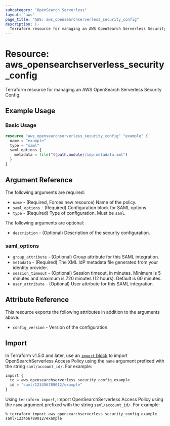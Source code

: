 ```yaml
---
subcategory: "OpenSearch Serverless"
layout: "aws"
page_title: "AWS: aws_opensearchserverless_security_config"
description: |-
  Terraform resource for managing an AWS OpenSearch Serverless Security Config.
---
```


# Resource: aws_opensearchserverless_security_config

Terraform resource for managing an AWS OpenSearch Serverless Security Config.

## Example Usage

### Basic Usage

```terraform
resource "aws_opensearchserverless_security_config" "example" {
  name = "example"
  type = "saml"
  saml_options {
    metadata = file("${path.module}/idp-metadata.xml")
  }
}
```

## Argument Reference

The following arguments are required:

* `name` - (Required, Forces new resource) Name of the policy.
* `saml_options` - (Required) Configuration block for SAML options.
* `type` - (Required) Type of configuration. Must be `saml`.

The following arguments are optional:

* `description` - (Optional) Description of the security configuration.

### saml_options

* `group_attribute` - (Optional) Group attribute for this SAML integration.
* `metadata` - (Required) The XML IdP metadata file generated from your identity provider.
* `session_timeout` - (Optional) Session timeout, in minutes. Minimum is 5 minutes and maximum is 720 minutes (12 hours). Default is 60 minutes.
* `user_attribute` - (Optional) User attribute for this SAML integration.

## Attribute Reference

This resource exports the following attributes in addition to the arguments above:

* `config_version` - Version of the configuration.

## Import

In Terraform v1.5.0 and later, use an [`import` block](https://developer.hashicorp.com/terraform/language/import) to import OpenSearchServerless Access Policy using the `name` argument prefixed with the string `saml/account_id/`. For example:

```terraform
import {
  to = aws_opensearchserverless_security_config.example
  id = "saml/123456789012/example"
}
```

Using `terraform import`, import OpenSearchServerless Access Policy using the `name` argument prefixed with the string `saml/account_id/`. For example:

```console
% terraform import aws_opensearchserverless_security_config.example saml/123456789012/example
```
